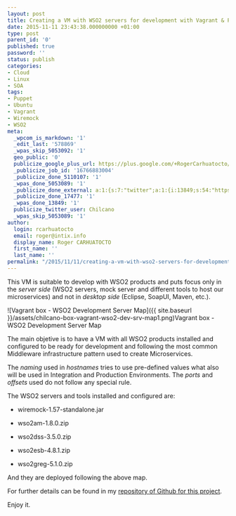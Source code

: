 ```yaml
---
layout: post
title: Creating a VM with WSO2 servers for development with Vagrant & Puppet
date: 2015-11-11 23:43:38.000000000 +01:00
type: post
parent_id: '0'
published: true
password: ''
status: publish
categories:
- Cloud
- Linux
- SOA
tags:
- Puppet
- Ubuntu
- Vagrant
- Wiremock
- WSO2
meta:
  _wpcom_is_markdown: '1'
  _edit_last: '578869'
  _wpas_skip_5053092: '1'
  geo_public: '0'
  publicize_google_plus_url: https://plus.google.com/+RogerCarhuatocto/posts/1mo73BXHEDj
  _publicize_job_id: '16766883004'
  _publicize_done_5110107: '1'
  _wpas_done_5053089: '1'
  _publicize_done_external: a:1:{s:7:"twitter";a:1:{i:13849;s:54:"https://twitter.com/Chilcano/status/664574265283338244";}}
  _publicize_done_17477: '1'
  _wpas_done_13849: '1'
  publicize_twitter_user: Chilcano
  _wpas_skip_5053089: '1'
author:
  login: rcarhuatocto
  email: roger@intix.info
  display_name: Roger CARHUATOCTO
  first_name: ''
  last_name: ''
permalink: "/2015/11/11/creating-a-vm-with-wso2-servers-for-development/"
---
```

This VM is suitable to develop with WSO2 products and puts focus only in the _server side_ (WSO2 servers, mock server and different tools to host our microservices) and not in _desktop side_ (Eclipse, SoapUI, Maven, etc.).

  
![Vagrant box - WSO2 Development Server Map]({{ site.baseurl }}/assets/chilcano-box-vagrant-wso2-dev-srv-map1.png)Vagrant box - WSO2 Development Server Map

  
<!-- more -->

  
The main objetive is to have a VM with all WSO2 products installed and configured to be ready for development and following the most common Middleware infrastructure pattern used to create Microservices.

  
The _naming_ used in _hostnames_ tries to use pre-defined values what also will be used in Integration and Production Environments. The _ports_ and _offsets_ used do not follow any special rule.

  
The WSO2 servers and tools installed and configured are:

  
  

  * wiremock-1.57-standalone.jar 
  

  * wso2am-1.8.0.zip 
  

  * wso2dss-3.5.0.zip 
  

  * wso2esb-4.8.1.zip 
  

  * wso2greg-5.1.0.zip 
  

  
And they are deployed following the above map.  
  
For further details can be found in my [repository of Github for this project](https://github.com/Chilcano/box-vagrant-wso2-dev-srv).

  
Enjoy it.

  

